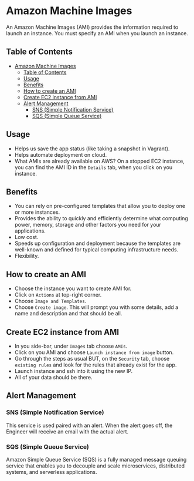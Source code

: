# Amazon Machine Images

An Amazon Machine Images (AMI) provides the information required to launch an instance. You must specify an AMI when you launch an instance.

## Table of Contents

- [Amazon Machine Images](#amazon-machine-images)
  - [Table of Contents](#table-of-contents)
  - [Usage](#usage)
  - [Benefits](#benefits)
  - [How to create an AMI](#how-to-create-an-ami)
  - [Create EC2 instance from AMI](#create-ec2-instance-from-ami)
  - [Alert Management](#alert-management)
    - [SNS (Simple Notification Service)](#sns-simple-notification-service)
    - [SQS (Simple Queue Service)](#sqs-simple-queue-service)

## Usage

- Helps us save the app status (like taking a snapshot in Vagrant).
- Helps automate deployment on cloud.
- What AMIs are already available on AWS? On a stopped EC2 instance, you can find the AMI ID in the `Details` tab, when you click on you instance.

## Benefits

- You can rely on pre-configured templates that allow you to deploy one or more instances.
- Provides the ability to quickly and efficiently determine what computing power, memory, storage and other factors you need for your applications.
- Low cost.
- Speeds up configuration and deployment because the templates are well-known and defined for typical computing infrastructure needs.
- Flexibility.

## How to create an AMI

- Choose the instance you want to create AMI for.
- Click on `Actions` at top-right corner.
- Choose `Image and Templates`.
- Choose `Create image`. This will prompt you with some details, add a name and description and that should be all.

## Create EC2 instance from AMI

- In you side-bar, under `Images` tab choose `AMIs`.
- Click on you AMI and choose `Launch instance from image` button.
- Go through the steps as usual BUT, on the `Security` tab, choose `existing rules` and look for the rules that already exist for the app.
- Launch instance and ssh into it using the new IP.
- All of your data should be there.

## Alert Management

### SNS (Simple Notification Service)

This service is used paired with an alert. When the alert goes off, the Engineer will receive an email with the actual alert.

### SQS (Simple Queue Service)

Amazon Simple Queue Service (SQS) is a fully managed message queuing service that enables you to decouple and scale microservices, distributed systems, and serverless applications.
